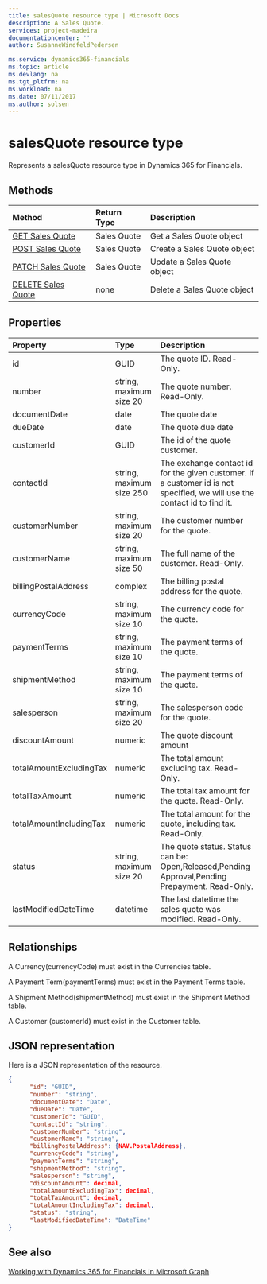 ```yaml
---
title: salesQuote resource type | Microsoft Docs
description: A Sales Quote.
services: project-madeira
documentationcenter: ''
author: SusanneWindfeldPedersen

ms.service: dynamics365-financials
ms.topic: article
ms.devlang: na
ms.tgt_pltfrm: na
ms.workload: na
ms.date: 07/11/2017
ms.author: solsen
---
```


# salesQuote resource type
Represents a salesQuote resource type in Dynamics 365 for Financials.

## Methods

| Method       | Return Type  |Description|
|:---------------|:--------|:----------|
|[GET Sales Quote](../api/dynamics_get_salesquote.md)|Sales Quote|Get a Sales Quote object|
|[POST Sales Quote](../api/dynamics_create_salesquote.md)|Sales Quote|Create a Sales Quote object|
|[PATCH Sales Quote](../api/dynamics_update_salesquote.md)|Sales Quote|Update a Sales Quote object|
|[DELETE Sales Quote](../api/dynamics_delete_salesquote.md)|none|Delete a Sales Quote object|

## Properties
| Property	   | Type	|Description|
|:---------------|:--------|:----------|
|id|GUID|The quote ID. Read-Only.|
|number|string, maximum size 20|The quote number. Read-Only.|
|documentDate|date|The quote date|
|dueDate|date|The quote due date|
|customerId|GUID|The id of the quote customer.|
|contactId|string, maximum size 250|The exchange contact id for the given customer. If a customer id is not specified, we will use the contact id to find it.|
|customerNumber|string, maximum size 20|The customer number for the quote.|
|customerName|string, maximum size 50|The full name of the customer. Read-Only.|
|billingPostalAddress|complex|The billing postal address for the quote.|  
|currencyCode|string, maximum size 10|The currency code for the quote.|
|paymentTerms|string, maximum size 10|The payment terms of the quote.|
|shipmentMethod|string, maximum size 10|The payment terms of the quote.|
|salesperson|string, maximum size 20|The salesperson code for the quote.|
|discountAmount|numeric|The quote discount amount|
|totalAmountExcludingTax|numeric|The total amount excluding tax. Read-Only.|
|totalTaxAmount|numeric|The total tax amount for the quote. Read-Only.|
|totalAmountIncludingTax|numeric|The total amount for the quote, including tax. Read-Only.|
|status|string, maximum size 20|The quote status. Status can be: Open,Released,Pending Approval,Pending Prepayment. Read-Only.|
|lastModifiedDateTime|datetime|The last datetime the sales quote was modified. Read-Only.|


## Relationships
A Currency(currencyCode) must exist in the Currencies table.

A Payment Term(paymentTerms) must exist in the Payment Terms table.

A Shipment Method(shipmentMethod) must exist in the Shipment Method table.

A Customer (customerId) must exist in the Customer table.

## JSON representation

Here is a JSON representation of the resource.


```json
{
      "id": "GUID",
      "number": "string",
      "documentDate": "Date",
      "dueDate": "Date",
      "customerId": "GUID",
      "contactId": "string",
      "customerNumber": "string",
      "customerName": "string",
      "billingPostalAddress": {NAV.PostalAddress},
      "currencyCode": "string",
      "paymentTerms": "string",
      "shipmentMethod": "string",
      "salesperson": "string",
      "discountAmount": decimal,
      "totalAmountExcludingTax": decimal,
      "totalTaxAmount": decimal,
      "totalAmountIncludingTax": decimal,
      "status": "string",
      "lastModifiedDateTime": "DateTime"
}

```
## See also
[Working with Dynamics 365 for Financials in Microsoft Graph](../resources/dynamics_overview.md) 
